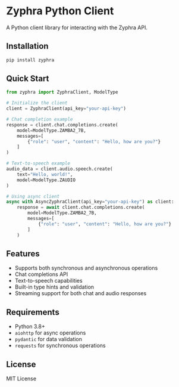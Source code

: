# Zyphra Python Client

A Python client library for interacting with the Zyphra API.

## Installation

```bash
pip install zyphra
```

## Quick Start

```python
from zyphra import ZyphraClient, ModelType

# Initialize the client
client = ZyphraClient(api_key="your-api-key")

# Chat completion example
response = client.chat.completions.create(
    model=ModelType.ZAMBA2_7B,
    messages=[
        {"role": "user", "content": "Hello, how are you?"}
    ]
)

# Text-to-speech example
audio_data = client.audio.speech.create(
    text="Hello, world!",
    model=ModelType.ZAUDIO
)

# Using async client
async with AsyncZyphraClient(api_key="your-api-key") as client:
    response = await client.chat.completions.create(
        model=ModelType.ZAMBA2_7B,
        messages=[
            {"role": "user", "content": "Hello, how are you?"}
        ]
    )
```

## Features

- Supports both synchronous and asynchronous operations
- Chat completions API
- Text-to-speech capabilities
- Built-in type hints and validation
- Streaming support for both chat and audio responses

## Requirements

- Python 3.8+
- `aiohttp` for async operations
- `pydantic` for data validation
- `requests` for synchronous operations

## License

MIT License